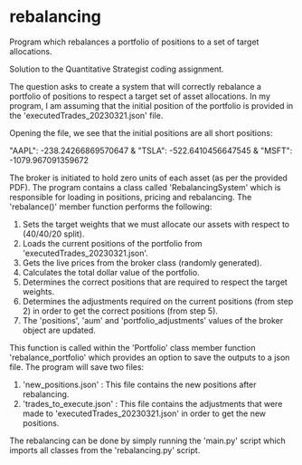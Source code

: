 # rebalancing
Program which rebalances a portfolio of positions to a set of target allocations.

Solution to the Quantitative Strategist coding assignment.

The question asks to create a system that will correctly rebalance a portfolio of positions to respect
a target set of asset allocations. In my program, I am assuming that the initial position of the portfolio is provided
in the 'executedTrades_20230321.json' file.

Opening the file, we see that the initial positions are all short positions:

"AAPL": -238.24266869570647 & "TSLA": -522.6410456647545  & "MSFT": -1079.967091359672

The broker is initiated to hold zero units of each asset (as per the provided PDF). The program contains a class called 
'RebalancingSystem' which is responsible for loading in positions, pricing and rebalancing. The 'rebalance()' member function
performs the following:

1. Sets the target weights that we must allocate our assets with respect to (40/40/20 split).
2. Loads the current positions of the portfolio from 'executedTrades_20230321.json'.
3. Gets the live prices from the broker class (randomly generated).
4. Calculates the total dollar value of the portfolio.
5. Determines the correct positions that are required to respect the target weights.
6. Determines the adjustments required on the current positions (from step 2) in order to get the correct positions (from step 5).
7. The 'positions', 'aum' and 'portfolio_adjustments' values of the broker object are updated.

This function is called within the 'Portfolio' class member function 'rebalance_portfolio' which provides an option to save the outputs to a json file.
The program will save two files:

1. 'new_positions.json' :  This file contains the new positions after rebalancing.
2. 'trades_to_execute.json' : This file contains the adjustments that were made to 'executedTrades_20230321.json' in order to get the new positions.

The rebalancing can be done by simply running the 'main.py' script which imports all classes from the 'rebalancing.py' script.
